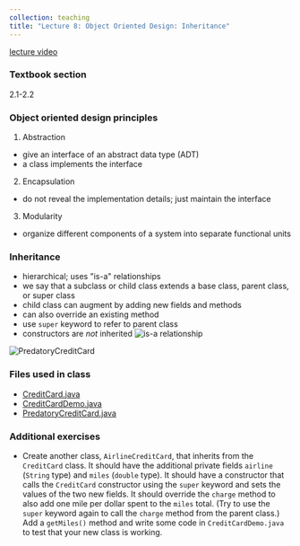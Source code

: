 ```yaml
---
collection: teaching
title: "Lecture 8: Object Oriented Design: Inheritance"
---
```


[lecture video](https://youtu.be/hqHAL9ml3EM)

### Textbook section
2.1-2.2

### Object oriented design principles
1. Abstraction
* give an interface of an abstract data type (ADT)
* a class implements the interface
2. Encapsulation
* do not reveal the implementation details; just maintain the interface
3. Modularity
* organize different components of a system into separate functional units

### Inheritance
* hierarchical; uses "is-a" relationships
* we say that a subclass or child class extends a base class, parent class, or super class
* child class can augment by adding new fields and methods
* can also override an existing method
* use `super` keyword to refer to parent class
* constructors are *not* inherited
![is-a relationship](https://lgw2.github.io/teaching/csci132-fall-2022/lectures/isa.jpeg)

![PredatoryCreditCard](https://lgw2.github.io/teaching/csci132-fall-2022/lectures/PredatoryCreditCard.jpeg)

### Files used in class
* [CreditCard.java](https://lgw2.github.io/teaching/csci132-fall-2022/lectures/CreditCard.java)
* [CreditCardDemo.java](https://lgw2.github.io/teaching/csci132-fall-2022/lectures/CreditCardDemo.java)
* [PredatoryCreditCard.java](https://lgw2.github.io/teaching/csci132-fall-2022/lectures/PredatoryCreditCard.java)

### Additional exercises
* Create another class, `AirlineCreditCard`, that inherits from the
	`CreditCard` class. It should have the additional private fields `airline`
	(`String` type) and `miles` (`double` type). It should have a constructor that
	calls the `CreditCard` constructor using the `super` keyword and sets the
	values of the two new fields. It should override the `charge` method to
	also add one mile per dollar spent to the `miles` total. (Try to use the
	`super` keyword again to call the `charge` method from the parent class.)
	Add a `getMiles()` method and write some code in `CreditCardDemo.java` to
	test that your new class is working.
